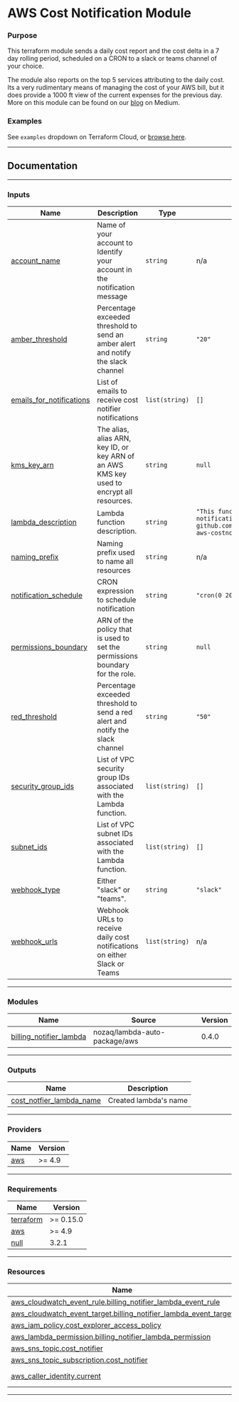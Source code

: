 # AWS Cost Notification Module

### Purpose

This terraform module sends a daily cost report and the cost delta in a 7 day rolling period, scheduled on a CRON to a slack or teams channel of your choice.

The module also reports on the top 5 services attributing to the daily cost. Its a very rudimentary means of managing the cost of your AWS bill, but it does provide a 1000 ft view of the current expenses for the previous day. More on this module can be found on our [blog](https://medium.com/cloudandthings/aws-cost-notifier-e437bd311c54) on Medium.

<!-- BEGIN_TF_DOCS -->
### Examples

See `examples` dropdown on Terraform Cloud, or [browse here](/examples/).

----
## Documentation

----
### Inputs

| Name | Description | Type | Default | Required |
|------|-------------|------|---------|:--------:|
| <a name="input_account_name"></a> [account\_name](#input\_account\_name) | Name of your account to Identify your account in the notification message | `string` | n/a | yes |
| <a name="input_amber_threshold"></a> [amber\_threshold](#input\_amber\_threshold) | Percentage exceeded threshold to send an amber alert and notify the slack channel | `string` | `"20"` | no |
| <a name="input_emails_for_notifications"></a> [emails\_for\_notifications](#input\_emails\_for\_notifications) | List of emails to receive cost notifier notifications | `list(string)` | `[]` | no |
| <a name="input_kms_key_arn"></a> [kms\_key\_arn](#input\_kms\_key\_arn) | The alias, alias ARN, key ID, or key ARN of an AWS KMS key used to encrypt all resources. | `string` | `null` | no |
| <a name="input_lambda_description"></a> [lambda\_description](#input\_lambda\_description) | Lambda function description. | `string` | `"This function sends AWS cost notifications. Source: github.com/cloudandthings/terraform-aws-costnotifier"` | no |
| <a name="input_naming_prefix"></a> [naming\_prefix](#input\_naming\_prefix) | Naming prefix used to name all resources | `string` | n/a | yes |
| <a name="input_notification_schedule"></a> [notification\_schedule](#input\_notification\_schedule) | CRON expression to schedule notification | `string` | `"cron(0 20 ? * MON-SUN *)"` | no |
| <a name="input_permissions_boundary"></a> [permissions\_boundary](#input\_permissions\_boundary) | ARN of the policy that is used to set the permissions boundary for the role. | `string` | `null` | no |
| <a name="input_red_threshold"></a> [red\_threshold](#input\_red\_threshold) | Percentage exceeded threshold to send a red alert and notify the slack channel | `string` | `"50"` | no |
| <a name="input_security_group_ids"></a> [security\_group\_ids](#input\_security\_group\_ids) | List of VPC security group IDs associated with the Lambda function. | `list(string)` | `[]` | no |
| <a name="input_subnet_ids"></a> [subnet\_ids](#input\_subnet\_ids) | List of VPC subnet IDs associated with the Lambda function. | `list(string)` | `[]` | no |
| <a name="input_webhook_type"></a> [webhook\_type](#input\_webhook\_type) | Either "slack" or "teams". | `string` | `"slack"` | no |
| <a name="input_webhook_urls"></a> [webhook\_urls](#input\_webhook\_urls) | Webhook URLs to receive daily cost notifications on either Slack or Teams | `list(string)` | n/a | yes |

----
### Modules

| Name | Source | Version |
|------|--------|---------|
| <a name="module_billing_notifier_lambda"></a> [billing\_notifier\_lambda](#module\_billing\_notifier\_lambda) | nozaq/lambda-auto-package/aws | 0.4.0 |

----
### Outputs

| Name | Description |
|------|-------------|
| <a name="output_cost_notfier_lambda_name"></a> [cost\_notfier\_lambda\_name](#output\_cost\_notfier\_lambda\_name) | Created lambda's name |

----
### Providers

| Name | Version |
|------|---------|
| <a name="provider_aws"></a> [aws](#provider\_aws) | >= 4.9 |

----
### Requirements

| Name | Version |
|------|---------|
| <a name="requirement_terraform"></a> [terraform](#requirement\_terraform) | >= 0.15.0 |
| <a name="requirement_aws"></a> [aws](#requirement\_aws) | >= 4.9 |
| <a name="requirement_null"></a> [null](#requirement\_null) | 3.2.1 |

----
### Resources

| Name | Type |
|------|------|
| [aws_cloudwatch_event_rule.billing_notifier_lambda_event_rule](https://registry.terraform.io/providers/hashicorp/aws/latest/docs/resources/cloudwatch_event_rule) | resource |
| [aws_cloudwatch_event_target.billing_notifier_lambda_event_target](https://registry.terraform.io/providers/hashicorp/aws/latest/docs/resources/cloudwatch_event_target) | resource |
| [aws_iam_policy.cost_explorer_access_policy](https://registry.terraform.io/providers/hashicorp/aws/latest/docs/resources/iam_policy) | resource |
| [aws_lambda_permission.billing_notifier_lambda_permission](https://registry.terraform.io/providers/hashicorp/aws/latest/docs/resources/lambda_permission) | resource |
| [aws_sns_topic.cost_notifier](https://registry.terraform.io/providers/hashicorp/aws/latest/docs/resources/sns_topic) | resource |
| [aws_sns_topic_subscription.cost_notifier](https://registry.terraform.io/providers/hashicorp/aws/latest/docs/resources/sns_topic_subscription) | resource |
| [aws_caller_identity.current](https://registry.terraform.io/providers/hashicorp/aws/latest/docs/data-sources/caller_identity) | data source |

----
<!-- END_TF_DOCS -->
